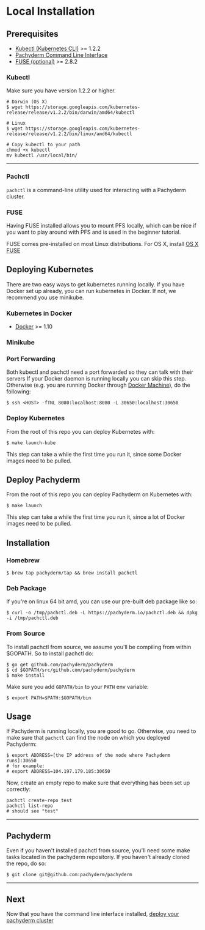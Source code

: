 # Local Installation

## Prerequisites

- [Kubectl (Kubernetes CLI)](#kubectl) >= 1.2.2
- [Pachyderm Command Line Interface](#pachctl)
- [FUSE (optional)](#fuse-optional) >= 2.8.2

### Kubectl


Make sure you have version 1.2.2 or higher.

```shell
# Darwin (OS X)
$ wget https://storage.googleapis.com/kubernetes-release/release/v1.2.2/bin/darwin/amd64/kubectl

# Linux
$ wget https://storage.googleapis.com/kubernetes-release/release/v1.2.2/bin/linux/amd64/kubectl

# Copy kubectl to your path
chmod +x kubectl
mv kubectl /usr/local/bin/
```

---

### Pachctl


`pachctl` is a command-line utility used for interacting with a Pachyderm cluster.


### FUSE

Having FUSE installed allows you to mount PFS locally, which can be nice if you want to play around with PFS and is used in the beginner tutorial.

FUSE comes pre-installed on most Linux distributions.  For OS X, install [OS X FUSE](https://osxfuse.github.io/)


## Deploying Kubernetes


There are two easy ways to get kubernetes running locally. If you have Docker set up already, you can run kubernetes in Docker. If not, we recommend you use minikube.


### Kubernetes in Docker
- [Docker](https://docs.docker.com/engine/installation) >= 1.10

### Minikube





### Port Forwarding

Both kubectl and pachctl need a port forwarded so they can talk with their servers
If your Docker daemon is running locally you can skip this step.  Otherwise (e.g. you are running Docker through [Docker Machine](https://docs.docker.com/machine/)), do the following:


```shell
$ ssh <HOST> -fTNL 8080:localhost:8080 -L 30650:localhost:30650
```

### Deploy Kubernetes

From the root of this repo you can deploy Kubernetes with:

```shell
$ make launch-kube
```

This step can take a while the first time you run it, since some Docker images need to be pulled.

## Deploy Pachyderm


From the root of this repo you can deploy Pachyderm on Kubernetes with:

```shell
$ make launch
```

This step can take a while the first time you run it, since a lot of Docker images need to be pulled.


## Installation

### Homebrew

```shell
$ brew tap pachyderm/tap && brew install pachctl
```

### Deb Package

If you're on linux 64 bit amd, you can use our pre-built deb package like so:

```shell
$ curl -o /tmp/pachctl.deb -L https://pachyderm.io/pachctl.deb && dpkg -i /tmp/pachctl.deb
```

### From Source

To install pachctl from source, we assume you'll be compiling from within $GOPATH. So to install pachctl do:

```shell
$ go get github.com/pachyderm/pachyderm
$ cd $GOPATH/src/github.com/pachyderm/pachyderm
$ make install
```

Make sure you add `GOPATH/bin` to your `PATH` env variable:

```shell
$ export PATH=$PATH:$GOPATH/bin
```

## Usage

If Pachyderm is running locally, you are good to go.  Otherwise, you need to make sure that `pachctl` can find the node on which you deployed Pachyderm:

```shell
$ export ADDRESS=[the IP address of the node where Pachyderm runs]:30650
# for example:
# export ADDRESS=104.197.179.185:30650
```

Now, create an empty repo to make sure that everything has been set up correctly:

```shell
pachctl create-repo test
pachctl list-repo
# should see "test"
```

---

## Pachyderm

Even if you haven't installed pachctl from source, you'll need some make tasks located in the pachyderm repositoriy. If you haven't already cloned the repo, do so:

```shell
$ git clone git@github.com:pachyderm/pachyderm
```

---

## Next

Now that you have the command line interface installed, [deploy your pachyderm cluster](./deploying.html)
